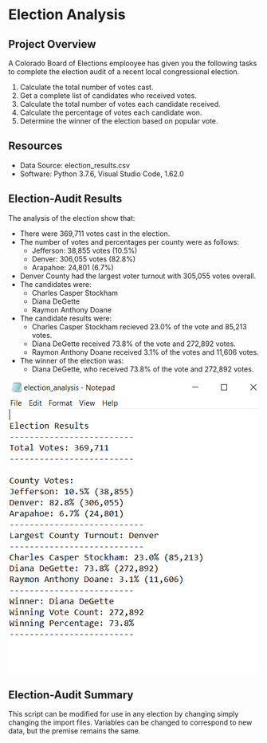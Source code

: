# Election Analysis

## Project Overview
A Colorado Board of Elections emplooyee has given you the following tasks to complete the election audit of a recent local congressional election.

1. Calculate the total number of votes cast.
2. Get a complete list of candidates who received votes.
3. Calculate the total number of votes each candidate received.
4. Calculate the percentage of votes each candidate won.
5. Determine the winner of the election based on popular vote.

## Resources
- Data Source: election_results.csv
- Software: Python 3.7.6, Visual Studio Code, 1.62.0

## Election-Audit Results
The analysis of the election show that:
- There were 369,711 votes cast in the election.
- The number of votes and percentages per county were as follows:
    - Jefferson: 38,855 votes (10.5%)
    - Denver: 306,055 votes (82.8%)
    - Arapahoe: 24,801 (6.7%)
- Denver County had the largest voter turnout with 305,055 votes overall.
- The candidates were:
    - Charles Casper Stockham
    - Diana DeGette
    - Raymon Anthony Doane
- The candidate results were:
    - Charles Casper Stockham recieved 23.0% of the vote and 85,213 votes.
    - Diana DeGette received 73.8% of the vote and 272,892 votes.
    - Raymon Anthony Doane received 3.1% of the votes and 11,606 votes.
- The winner of the election was:
    - Diana DeGette, who received 73.8% of the vote and 272,892 votes.

![pic 1](https://github.com/charlagarcia/election-analysis/blob/main/analysis/Screenshot%20(7).png)

## Election-Audit Summary
This script can be modified for use in any election by changing simply changing the import files.  Variables can be changed to correspond to new data, but the premise remains the same.
